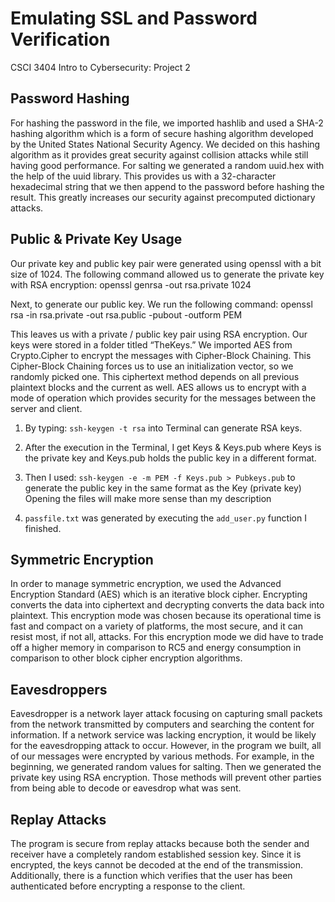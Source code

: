 # Emulating SSL and Password Verification
CSCI 3404 Intro to Cybersecurity: Project 2

## Password Hashing
For hashing the password in the file, we imported hashlib and used a SHA-2 hashing algorithm which is a form of secure hashing algorithm developed by the United States National Security Agency. We decided on this hashing algorithm as it provides great security against collision attacks while still having good performance. For salting we generated a random uuid.hex with the help of the uuid library. This provides us with a 32-character hexadecimal string that we then append to the password before hashing the result. This greatly increases our security against precomputed dictionary attacks. 

## Public & Private Key Usage
Our private key and public key pair were generated using openssl with a bit size of 1024. The following command allowed us to generate the private key with RSA encryption:
openssl genrsa -out rsa.private 1024

Next, to generate our public key. We run the following command:
openssl rsa -in rsa.private -out rsa.public -pubout -outform PEM

This leaves us with a private / public key pair using RSA encryption. Our keys were stored in a folder titled “TheKeys.” We imported AES from Crypto.Cipher to encrypt the messages with Cipher-Block Chaining. This Cipher-Block Chaining forces us to use an initialization vector, so we randomly picked one. This ciphertext method depends on all previous plaintext blocks and the current as well. AES allows us to encrypt with a mode of operation which provides security for the messages between the server and client. 

1. By typing: `ssh-keygen -t rsa` into Terminal can generate RSA keys.

2. After the execution in the Terminal, I get Keys & Keys.pub where Keys is the private key and Keys.pub holds the public key in a different format.

3. Then I used: `ssh-keygen -e -m PEM -f Keys.pub > Pubkeys.pub` to generate the public key in the same format as the Key (private key) Opening the files will make more sense than my description

4. `passfile.txt` was generated by executing the `add_user.py` function I finished.

## Symmetric Encryption
In order to manage symmetric encryption, we used the Advanced Encryption Standard (AES) which is an iterative block cipher. Encrypting converts the data into ciphertext and decrypting converts the data back into plaintext. This encryption mode was chosen because its operational time is fast and compact on a variety of platforms, the most secure, and it can resist most, if not all, attacks. For this encryption mode we did have to trade off a higher memory in comparison to RC5 and energy consumption in comparison to other block cipher encryption algorithms.  



## Eavesdroppers 
Eavesdropper is a network layer attack focusing on capturing small packets from the network transmitted by computers and searching the content for information. If a network service was lacking encryption, it would be likely for the eavesdropping attack to occur. However, in the program we built, all of our messages were encrypted by various methods. For example, in the beginning, we generated random values for salting. Then we generated the private key using RSA encryption. Those methods will prevent other parties from being able to decode or eavesdrop what was sent.

## Replay Attacks
The program is secure from replay attacks because both the sender and receiver have a completely random established session key. Since it is encrypted, the keys cannot be decoded at the end of the transmission. Additionally, there is a function which verifies that the user has been authenticated before encrypting a response to the client. 
